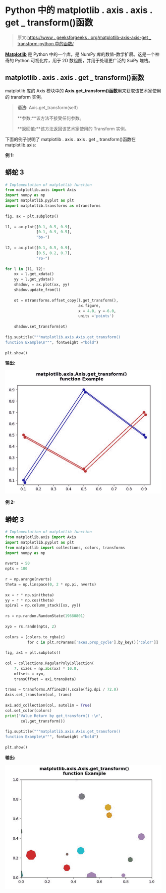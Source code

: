 # Python 中的 matplotlib . axis . axis . get _ transform()函数

> 原文:[https://www . geeksforgeeks . org/matplotlib-axis-axis-get _ transform-python 中的函数/](https://www.geeksforgeeks.org/matplotlib-axis-axis-get_transform-function-in-python/)

[**Matplotlib**](https://www.geeksforgeeks.org/python-introduction-matplotlib/) 是 Python 中的一个库，是 NumPy 库的数值-数学扩展。这是一个神奇的 Python 可视化库，用于 2D 数组图，并用于处理更广泛的 SciPy 堆栈。

## matplotlib . axis . axis . get _ transform()函数

matplotlib 库的 Axis 模块中的 **Axis.get_transform()函数**用来获取该艺术家使用的 transform 实例。

> **语法:** Axis.get_transform(self)
> 
> **参数:**该方法不接受任何参数。
> 
> **返回值:**该方法返回该艺术家使用的 Transform 实例。

下面的例子说明了 matplotlib . axis . axis . get _ transform()函数在 matplotlib.axis:

**例 1:**

## 蟒蛇 3

```py
# Implementation of matplotlib function
from matplotlib.axis import Axis
import numpy as np   
import matplotlib.pyplot as plt  
import matplotlib.transforms as mtransforms  

fig, ax = plt.subplots()   

l1, = ax.plot([0.1, 0.5, 0.9],  
              [0.1, 0.9, 0.5], 
              "bo-")  

l2, = ax.plot([0.1, 0.5, 0.9], 
              [0.5, 0.2, 0.7], 
              "ro-")  

for l in [l1, l2]:  
    xx = l.get_xdata()  
    yy = l.get_ydata()  
    shadow, = ax.plot(xx, yy)  
    shadow.update_from(l)  

    ot = mtransforms.offset_copy(l.get_transform(),  
                                 ax.figure,  
                                 x = 4.0, y =-6.0,  
                                 units ='points')  

    shadow.set_transform(ot) 

fig.suptitle("""matplotlib.axis.Axis.get_transform()
function Example\n""", fontweight ="bold")  

plt.show()
```

**输出:**

![](img/a6b9d14135fe634c8af1d04ba6aa4624.png)

**例 2:**

## 蟒蛇 3

```py
# Implementation of matplotlib function
from matplotlib.axis import Axis
import matplotlib.pyplot as plt  
from matplotlib import collections, colors, transforms  
import numpy as np  

nverts = 50
npts = 100

r = np.arange(nverts)  
theta = np.linspace(0, 2 * np.pi, nverts)  

xx = r * np.sin(theta)  
yy = r * np.cos(theta)  
spiral = np.column_stack([xx, yy])  

rs = np.random.RandomState(19680801)  

xyo = rs.randn(npts, 2)  

colors = [colors.to_rgba(c)  
          for c in plt.rcParams['axes.prop_cycle'].by_key()['color']]  

fig, ax1 = plt.subplots()  

col = collections.RegularPolyCollection(  
    7, sizes = np.abs(xx) * 10.0,   
    offsets = xyo,   
    transOffset = ax1.transData)  

trans = transforms.Affine2D().scale(fig.dpi / 72.0)  
Axis.set_transform(col, trans)   

ax1.add_collection(col, autolim = True)  
col.set_color(colors)
print("Value Return by get_transform() :\n", 
       col.get_transform())

fig.suptitle("""matplotlib.axis.Axis.get_transform()
function Example\n""", fontweight ="bold")  

plt.show()
```

**输出:**

![](img/58286db437622e50316e2f5b92b86a81.png)